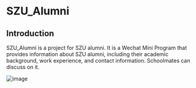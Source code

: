 # SZU_Alumni


## Introduction

SZU_Alumni is a project for SZU alumni. It is a Wechat Mini Program that provides information about SZU alumni, including their academic background, work experience, and contact information. Schoolmates can discuss on it.

![image](https://github.com/user-attachments/assets/908a3cd9-6004-4c79-abe2-aa6be7315179)






